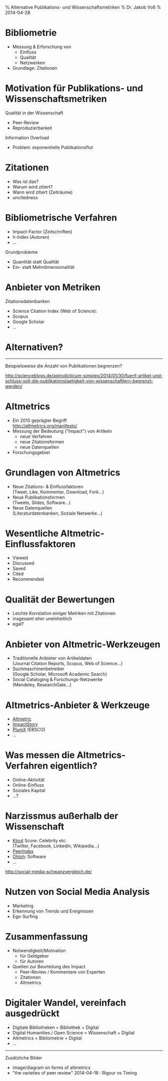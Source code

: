 % Alternative Publikations- und Wissenschaftsmetriken
% Dr. Jakob Voß
% 2014-04-28

# Bibliometrie

* Messung & Erforschung von
    * Einfluss
    * Qualität
    * Netzwerken
* Grundlage: Zitationen

# Motivation für Publikations- und Wissenschaftsmetriken

Qualität in der Wissenschaft

* Peer-Review
* Reproduzierbarkeit

Information Overload

* Problem: exponentielle Publikationsflut

# Zitationen

* Was ist das?
* Warum wird zitiert?
* Wann wird zitiert (Zeiträume)
* uncitedness

# Bibliometrische Verfahren

* Impact-Factor (Zeitschriften)
* h-Index (Autoren)
* ...

Grundprobleme

* Quantität statt Qualität
* Ein- statt Mehrdimensionalität

# Anbieter von Metriken

Zitationsdatenbanken

* Science Citation Index (Web of Science):
* Scopus
* Google Scholar
* ...

# Alternativen?

---

Beispielsweise die Anzahl von Publikationen begrenzen?

<http://scienceblogs.de/astrodicticum-simplex/2014/01/30/fuenf-artikel-und-schluss-soll-die-publikationstaetigkeit-von-wissenschaftlern-begrenzt-werden/>

# Altmetrics

* Ein 2010 geprägter Begriff\
  <http://altmetrics.org/manifesto/>
* Messung der Bedeutung ("Impact") von Artikeln
    * neue Verfahren
    * neue Zitationsformen
    * neue Datenquellen
* Forschungsgebiet

# Grundlagen von Altmetrics

* Neue Zitations- & Einflussfaktoren\
  (Tweet, Like, Kommentar, Download, Fork...)
* Neue Publikationsformen\
  (Tweets, Slides, Software...)
* Neue Datenquellen\
  (Literaturdatenbanken, Soziale Netwerke...)

# Wesentliche Altmetric-Einflussfaktoren

* Viewed
* Discussed
* Saved
* Cited
* Recommended

# Qualität der Bewertungen

* Leichte Korrelation einiger Metriken mit Zitationen
* insgesamt eher uneinheitlich
* egal?

# Anbieter von Altmetric-Werkzeugen

* Traditionelle Anbieter von Artikeldaten\
  (Journal Citation Reports, Scopus, Web of Science...)
* Suchmaschinenbetreiber\
  (Google Scholar, Microsoft Academic Search)
* Social Cataloging & Forschungs-Netzwerke\
  (Mendeley, ResearchGate...)

# Altmetrics-Anbieter & Werkzeuge

* [Altmetric](http://altmetric.com)
* [ImpactStory](http://impactstory.org)
* [PlumX](http://www.plumanalytics.com/) (EBSCO)
* ...

# Was messen die Altmetrics-Verfahren eigentlich?

* Online-Aktivität
* Online-Einfluss
* Soziales Kapital
* ...?

# Narzissmus außerhalb der Wissenschaft

* [Klout](https://klout.com) Score: Celebrity etc.\
  (Twitter, Facebook, LinkedIn, Wikipedia...)
* [PeerIndex](http://www.peerindex.net/)
* [Ohloh](http://www.ohloh.net/): Software 
* ...

<http://social-media-schwanzvergleich.de/>

# Nutzen von Social Media Analysis

* Marketing
* Erkennung von Trends und Ereignissen
* Ego-Surfing

# Zusammenfassung

* Notwendigkeit/Motivation
    * für Geldgeber
    * für Autoren
* Quellen zur Beurteilung des Impact
    * Peer-Review / Kommentare von Experten
    * Zitationen
    * Altmetrics

# Digitaler Wandel, vereinfach ausgedrückt

* Digitale Bibliotheken = Bibliothek + Digital
* Digital Humanities / Open Science = Wissenschaft + Digital
* Altmetrics = Bibliometrie + Digital
* ...

---

Zusätzliche Bilder

* image/diagram on forms of altmetrics
* "the varieties of peer review" 2014-04-18 : Rigour vs Timing





